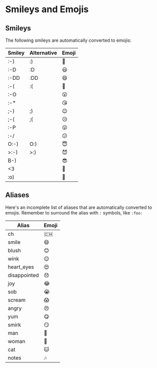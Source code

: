 # Smileys and Emojis

## Smileys

The following smileys are automatically converted to emojis:

| Smiley | Alternative | Emoji |
|--------|-------------|-------|
| :-)    | :)          | 🙂    |
| :-D    | :D          | 😃    |
| :-DD   | :DD         | 😄    |
| :-(    | :(          | 🙁    |
| :-O    |             | 😮    |
| :-*    |             | 😘    |
| ;-)    | ;)          | 😉    |
| ;-(    | ;(          | 😥    |
| :-P    |             | 😛    |
| :-/    |             | 😕    |
| O:-)   | O:)         | 😇    |
| >:-)   | >:)         | 😈    |
| B-)    |             | 😎    |
| <3     |             | 💖    |
| :o)    |             | 🤡    |

## Aliases

Here's an incomplete list of aliases that are automatically converted to emojis.
Remember to surround the alias with `:` symbols, like `:foo:`

| Alias        | Emoji |
|--------------|-------|
| ch           | 🇨🇭  |
| smile        | 😄    |
| blush        | 😊    |
| wink         | 😉    |
| heart_eyes   | 😍    |
| disappointed | 😞    |
| joy          | 😂    |
| sob          | 😭    |
| scream       | 😱    |
| angry        | 😠    |
| yum          | 😋    |
| smirk        | 😏    |
| man          | 👨    |
| woman        | 👩    |
| cat          | 🐱    |
| notes        | 🎶    |